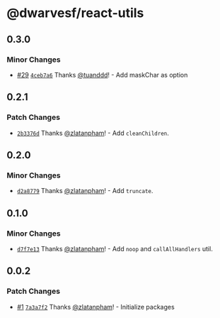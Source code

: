 # @dwarvesf/react-utils

## 0.3.0

### Minor Changes

- [#29](https://github.com/dwarvesf/react-toolkit/pull/29)
  [`4ceb7a6`](https://github.com/dwarvesf/react-toolkit/commit/4ceb7a6d6c26c99d003f9d7643c94811d9282c88)
  Thanks [@tuanddd](https://github.com/tuanddd)! - Add maskChar as option

## 0.2.1

### Patch Changes

- [`2b3376d`](https://github.com/dwarvesf/react-toolkit/commit/2b3376d3ec1ac5cc35863a72a7c23970adfe58a5)
  Thanks [@zlatanpham](https://github.com/zlatanpham)! - Add `cleanChildren`.

## 0.2.0

### Minor Changes

- [`d2a8779`](https://github.com/dwarvesf/react-toolkit/commit/d2a87790d7f782b262e8b3b0521953811bed7c1b)
  Thanks [@zlatanpham](https://github.com/zlatanpham)! - Add `truncate`.

## 0.1.0

### Minor Changes

- [`d7f7e13`](https://github.com/dwarvesf/react-sdk/commit/d7f7e13c4b472d7c8b62fc02553f7301bbda251f)
  Thanks [@zlatanpham](https://github.com/zlatanpham)! - Add `noop` and
  `callAllHandlers` util.

## 0.0.2

### Patch Changes

- [#1](https://github.com/dwarvesf/react-sdk/pull/1)
  [`7a3a7f2`](https://github.com/dwarvesf/react-sdk/commit/7a3a7f2ae016015a725d7e9b9d2bb1d9012c1941)
  Thanks [@zlatanpham](https://github.com/zlatanpham)! - Initialize packages
